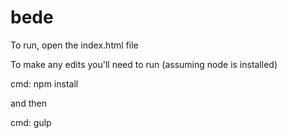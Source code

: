 # bede

To run, open the index.html file

To make any edits you'll need to run (assuming node is installed)

cmd: npm install

and then

cmd: gulp
